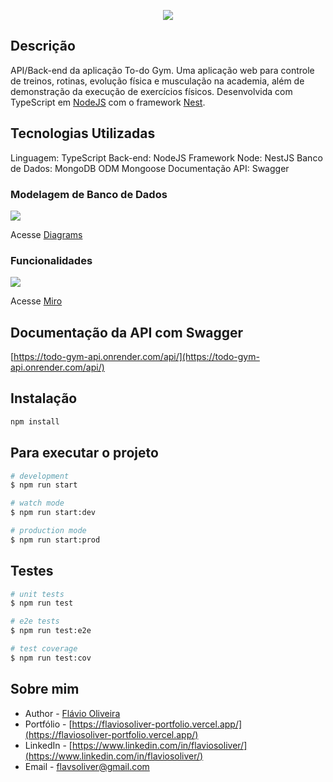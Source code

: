 <p align="center">
  <img src="https://lh3.googleusercontent.com/u/0/drive-viewer/AFGJ81p2c3lRG25UnHsUQEx1CfP8Kj0s0hyGO1fBUphjT9Uf-MvnXYMiwlCiFNyEGjcm_cpUiT1svgEyhofemEjBrLuKWeSp=w1366-h657" />
</p>

<p align="center"></p>
<p align="center"></p>

## Descrição

API/Back-end da aplicação To-do Gym.
Uma aplicação web para controle de treinos, rotinas, evolução física e musculação na academia, além de demonstração da execução de exercícios físicos.
Desenvolvida com TypeScript em [NodeJS](https://nodejs.org/) com o framework [Nest](https://github.com/nestjs/nest).

## Tecnologias Utilizadas

Linguagem: TypeScript
Back-end: NodeJS
Framework Node: NestJS
Banco de Dados: MongoDB
ODM Mongoose
Documentação API: Swagger

### Modelagem de Banco de Dados

<img src="https://lh3.googleusercontent.com/drive-viewer/AFGJ81qeGhkhqaQXxuEhcDHg00K7Yx1zbmD-9joZzIN0dIWzlffEDDU70Ra8RrJ1SctxIcHVej7dlCvDaPz6t95X3FvOOE8-=w1366-h657" />

Acesse [Diagrams](https://viewer.diagrams.net/?tags=%7B%7D&highlight=0000ff&edit=_blank&layers=1&nav=1&title=to-do_gym#Uhttps%3A%2F%2Fdrive.google.com%2Fuc%3Fid%3D1INebgsRbgjSd2onzwfBrgx-lUyiCDaGn%26export%3Ddownload)

### Funcionalidades

<img src="https://lh3.googleusercontent.com/drive-viewer/AFGJ81qDfWDqIXNV9OxDu0HyUyt7yZUBtUFREH4fSDYDE12pR9oH5VRRbzeQEAq3YwRocFnG7amuV4q5TJJdGrlaxVohyTqatA=w1366-h657">

Acesse [Miro](https://miro.com/app/board/uXjVMJ3Hzc8=/?share_link_id=536868401744)

## Documentação da API com Swagger

[https://todo-gym-api.onrender.com/api/](https://todo-gym-api.onrender.com/api/)

## Instalação

```bash
npm install
```

## Para executar o projeto

```bash
# development
$ npm run start

# watch mode
$ npm run start:dev

# production mode
$ npm run start:prod
```

## Testes

```bash
# unit tests
$ npm run test

# e2e tests
$ npm run test:e2e

# test coverage
$ npm run test:cov
```

## Sobre mim

- Author - [Flávio Oliveira](https://github.com/flaviosoliver)
- Portfólio - [https://flaviosoliver-portfolio.vercel.app/](https://flaviosoliver-portfolio.vercel.app/)
- LinkedIn - [https://www.linkedin.com/in/flaviosoliver/](https://www.linkedin.com/in/flaviosoliver/)
- Email - [flavsoliver@gmail.com](mailto:flavsoliver@gmail.com)
